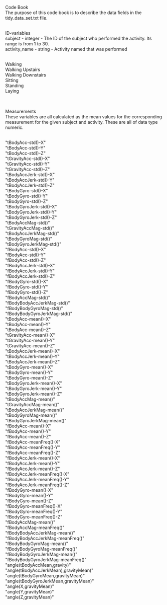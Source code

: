 Code Book <br>
The purpose of this code book is to describe the data fields in the tidy_data_set.txt file.<br><br>

ID-variables<br>
subject - integer - The ID of the subject who performed the activity. Its range is from 1 to 30.<br>
activity_name - string - Activity named that was performed<br><br>

Walking<br>
Walking Upstairs<br>
Walking Downstairs<br>
Sitting<br>
Standing<br>
Laying<br><br><br>


Measurements<br>
These variables are all calculated as the mean values for the corresponding measurement for the given subject and activity.  These are all of data type numeric.<br><br>

"tBodyAcc-std()-X"<br>
"tBodyAcc-std()-Y"<br>
"tBodyAcc-std()-Z"<br>
"tGravityAcc-std()-X"<br>
"tGravityAcc-std()-Y"<br>
"tGravityAcc-std()-Z"<br>
"tBodyAccJerk-std()-X"<br>
"tBodyAccJerk-std()-Y"<br>
"tBodyAccJerk-std()-Z"<br>
"tBodyGyro-std()-X"<br>
"tBodyGyro-std()-Y"<br>
"tBodyGyro-std()-Z"<br>
"tBodyGyroJerk-std()-X"<br>
"tBodyGyroJerk-std()-Y"<br>
"tBodyGyroJerk-std()-Z"<br>
"tBodyAccMag-std()"<br>
"tGravityAccMag-std()"<br>
"tBodyAccJerkMag-std()"<br>
"tBodyGyroMag-std()"<br>
"tBodyGyroJerkMag-std()"<br>
"fBodyAcc-std()-X"<br>
"fBodyAcc-std()-Y"<br>
"fBodyAcc-std()-Z"<br>
"fBodyAccJerk-std()-X"<br>
"fBodyAccJerk-std()-Y"<br>
"fBodyAccJerk-std()-Z"<br>
"fBodyGyro-std()-X"<br>
"fBodyGyro-std()-Y"<br>
"fBodyGyro-std()-Z"<br>
"fBodyAccMag-std()"<br>
"fBodyBodyAccJerkMag-std()"<br>
"fBodyBodyGyroMag-std()"<br>
"fBodyBodyGyroJerkMag-std()"<br>
"tBodyAcc-mean()-X"<br>
"tBodyAcc-mean()-Y"<br>
"tBodyAcc-mean()-Z"<br>
"tGravityAcc-mean()-X"<br>
"tGravityAcc-mean()-Y"<br>
"tGravityAcc-mean()-Z"<br>
"tBodyAccJerk-mean()-X"<br>
"tBodyAccJerk-mean()-Y"<br>
"tBodyAccJerk-mean()-Z"<br>
"tBodyGyro-mean()-X"<br>
"tBodyGyro-mean()-Y"<br>
"tBodyGyro-mean()-Z"<br>
"tBodyGyroJerk-mean()-X"<br>
"tBodyGyroJerk-mean()-Y"<br>
"tBodyGyroJerk-mean()-Z"<br>
"tBodyAccMag-mean()"<br>
"tGravityAccMag-mean()"<br>
"tBodyAccJerkMag-mean()"<br>
"tBodyGyroMag-mean()"<br>
"tBodyGyroJerkMag-mean()"<br>
"fBodyAcc-mean()-X"<br>
"fBodyAcc-mean()-Y"<br>
"fBodyAcc-mean()-Z"<br>
"fBodyAcc-meanFreq()-X"<br>
"fBodyAcc-meanFreq()-Y"<br>
"fBodyAcc-meanFreq()-Z"<br>
"fBodyAccJerk-mean()-X"<br>
"fBodyAccJerk-mean()-Y"<br>
"fBodyAccJerk-mean()-Z"<br>
"fBodyAccJerk-meanFreq()-X"<br>
"fBodyAccJerk-meanFreq()-Y"<br>
"fBodyAccJerk-meanFreq()-Z"<br>
"fBodyGyro-mean()-X"<br>
"fBodyGyro-mean()-Y"<br>
"fBodyGyro-mean()-Z"<br>
"fBodyGyro-meanFreq()-X"<br>
"fBodyGyro-meanFreq()-Y"<br>
"fBodyGyro-meanFreq()-Z"<br>
"fBodyAccMag-mean()"<br>
"fBodyAccMag-meanFreq()"<br>
"fBodyBodyAccJerkMag-mean()"<br>
"fBodyBodyAccJerkMag-meanFreq()"<br>
"fBodyBodyGyroMag-mean()"<br>
"fBodyBodyGyroMag-meanFreq()"<br>
"fBodyBodyGyroJerkMag-mean()"<br>
"fBodyBodyGyroJerkMag-meanFreq()"<br>
"angle(tBodyAccMean,gravity)"<br>
"angle(tBodyAccJerkMean),gravityMean)"<br>
"angle(tBodyGyroMean,gravityMean)"<br>
"angle(tBodyGyroJerkMean,gravityMean)"<br>
"angle(X,gravityMean)"<br>
"angle(Y,gravityMean)"<br>
"angle(Z,gravityMean)"<br>
